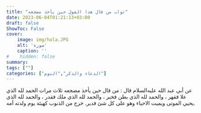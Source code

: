 ```yaml
---
title: "ثواب من قال هذا القول حين يأخذ مضجعه"
date: 2023-06-04T01:21:13+03:00
draft: false
ShowToc: False
cover:
    image: img/hala.JPG
    alt: 'صورة'
    caption: ''
#    hidden: false
summary: 
tags: [""]
categories: ["الدعاء والذكر","النوم"]
---
```

عن أبي عبد الله عليه‌السلام قال : من
قال حين يأخذ مضجعه ثلاث مرات الحمد لله الذي علا فقهر ، والحمد
لله الذي بطن فخبر ، والحمد لله الذي ملك فقدر ، والحمد لله الذي يحيي
الموتى ويميت الاحياء وهو على كل شئ قدير. خرج من الذنوب كهيئة
يوم ولدته أمه.

